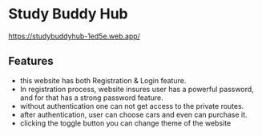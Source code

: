 # Study Buddy Hub
https://studybuddyhub-1ed5e.web.app/

## Features
- this website has both Registration & Login feature.
- In registration process, website insures user has a powerful password, and for that has a strong password feature.
- without authentication one can not get access to the private routes.
- after authentication, user can choose cars and even can purchase it.
- clicking the toggle button you can change theme of the website

